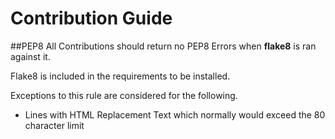 # Contribution Guide

##PEP8
All Contributions should return no PEP8 Errors when **flake8** is ran against it. 

Flake8 is included in the requirements to be installed.

Exceptions to this rule are considered for the following. 
* Lines with HTML Replacement Text which normally would exceed the 80 character limit
